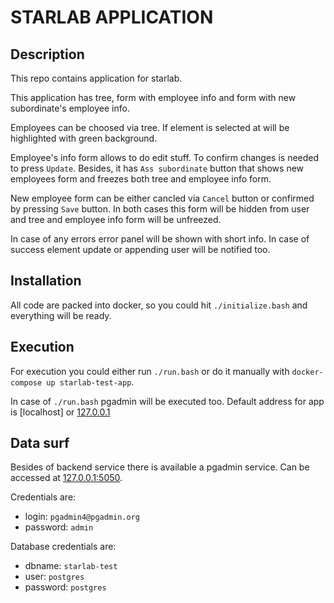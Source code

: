 # STARLAB APPLICATION
## Description
This repo contains application for starlab.

This application has tree, form with employee info and form with new subordinate's employee info.

Employees can be choosed via tree. If element is selected at will be highlighted with green background.

Employee's info form allows to do edit stuff. To confirm changes is needed to press `Update`. Besides, it has `Ass subordinate` button that shows new employees form and freezes both tree and employee info form.

New employee form can be either cancled via `Cancel` button or confirmed by pressing `Save` button. In both cases this form will be hidden from user and tree and employee info form will be unfreezed.

In case of any errors error panel will be shown with short info. In case of success element update or appending user will be notified too.

## Installation
All code are packed into docker, so you could hit `./initialize.bash` and everything will be ready.

## Execution
For execution you could either run `./run.bash` or do it manually with `docker-compose up starlab-test-app`.

In case of `./run.bash` pgadmin will be executed too.
Default address for app is [localhost] or [127.0.0.1](http://127.0.0.1)

## Data surf

Besides of backend service there is available a pgadmin service. Can be accessed at [127.0.0.1:5050](http://127.0.0.1:5050).

Credentials are:

* login: `pgadmin4@pgadmin.org`
* password: `admin`

Database credentials are:

* dbname: `starlab-test`
* user: `postgres`
* password: `postgres`
